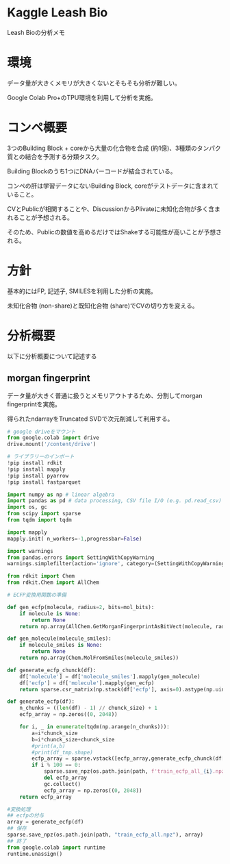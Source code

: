 # Kaggle Leash Bio
Leash Bioの分析メモ
# 環境
データ量が大きくメモリが大きくないとそもそも分析が難しい。 

Google Colab Pro+のTPU環境を利用して分析を実施。
# コンペ概要
3つのBuilding Block + coreから大量の化合物を合成 (約1億)、3種類のタンパク質との結合を予測する分類タスク。

Building Blockのうち1つにDNAバーコードが結合されている。

コンペの肝は学習データにないBuilding Block, coreがテストデータに含まれていること。

CVとPublicが相関することや、DiscussionからPlivateに未知化合物が多く含まれることが予想される。

そのため、Publicの数値を高めるだけではShakeする可能性が高いことが予想される。
# 方針
基本的にはFP, 記述子, SMILESを利用した分析の実施。

未知化合物 (non-share)と既知化合物 (share)でCVの切り方を変える。
# 分析概要
以下に分析概要について記述する
## morgan fingerprint
データ量が大きく普通に扱うとメモリアウトするため、分割してmorgan fingerprintを実施。

得られたndarrayをTruncated SVDで次元削減して利用する。

```python
# google driveをマウント
from google.colab import drive
drive.mount('/content/drive')

# ライブラリーのインポート
!pip install rdkit
!pip install mapply
!pip install pyarrow
!pip install fastparquet

import numpy as np # linear algebra
import pandas as pd # data processing, CSV file I/O (e.g. pd.read_csv)
import os, gc
from scipy import sparse
from tqdm import tqdm

import mapply
mapply.init( n_workers=-1,progressbar=False)

import warnings
from pandas.errors import SettingWithCopyWarning
warnings.simplefilter(action='ignore', category=(SettingWithCopyWarning))

from rdkit import Chem
from rdkit.Chem import AllChem

# ECFP変換用関数の準備

def gen_ecfp(molecule, radius=2, bits=mol_bits):
    if molecule is None:
        return None
    return np.array(AllChem.GetMorganFingerprintAsBitVect(molecule, radius, nBits=bits))

def gen_molecule(molecule_smiles):
    if molecule_smiles is None:
        return None
    return np.array(Chem.MolFromSmiles(molecule_smiles))

def generate_ecfp_chunck(df):
    df['molecule'] = df['molecule_smiles'].mapply(gen_molecule)
    df['ecfp'] = df['molecule'].mapply(gen_ecfp)
    return sparse.csr_matrix(np.stack(df['ecfp'], axis=0).astype(np.uint8))

def generate_ecfp(df):
    n_chunks = ((len(df) - 1) // chunck_size) + 1
    ecfp_array = np.zeros((0, 2048))

    for i, _ in enumerate(tqdm(np.arange(n_chunks))):
        a=i*chunck_size
        b=i*chunck_size+chunck_size
        #print(a,b)
        #print(df_tmp.shape)
        ecfp_array = sparse.vstack([ecfp_array,generate_ecfp_chunck(df[a:b].copy())])
        if i % 100 == 0:
            sparse.save_npz(os.path.join(path, f'train_ecfp_all_{i}.npz'), ecfp_array)
            del ecfp_array
            gc.collect()
            ecfp_array = np.zeros((0, 2048))
    return ecfp_array

#変換処理
## ecfpの付与
array = generate_ecfp(df)
## 保存
sparse.save_npz(os.path.join(path, "train_ecfp_all.npz"), array)
## 終了
from google.colab import runtime
runtime.unassign()
```
